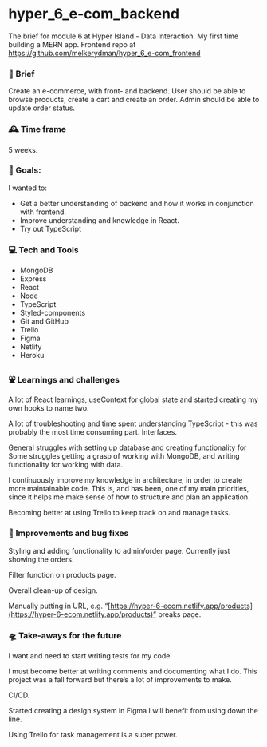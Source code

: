 # hyper_6_e-com_backend
The brief for module 6 at Hyper Island - Data Interaction. My first time building a MERN app. Frontend repo at https://github.com/melkerydman/hyper_6_e-com_frontend

### :briefcase: Brief
Create an e-commerce, with front- and backend. User should be able to browse products, create a cart and create an order. Admin should be able to update order status.

### :mantelpiece_clock: Time frame
5 weeks.

### :dart: Goals:
I wanted to:
- Get a better understanding of backend and how it works in conjunction with frontend.
- Improve understanding and knowledge in React.
- Try out TypeScript

### :computer: Tech and Tools
- MongoDB
- Express
- React
- Node
- TypeScript
- Styled-components
- Git and GitHub
- Trello
- Figma
- Netlify
- Heroku

### :fountain: Learnings and challenges
A lot of React learnings, useContext for global state and started creating my own hooks to name two.

A lot of troubleshooting and time spent understanding TypeScript - this was probably the most time consuming part. Interfaces.

General struggles with setting up database and creating functionality for Some struggles getting a grasp of working with MongoDB, and writing functionality for working with data.

I continuously improve my knowledge in architecture, in order to create more maintainable code. This is, and has been, one of my main priorities, since it helps me make sense of how to structure and plan an application.

Becoming better at using Trello to keep track on and manage tasks.

### :construction: Improvements and bug fixes
Styling and adding functionality to admin/order page. Currently just showing the orders.

Filter function on products page.

Overall clean-up of design.

Manually putting in URL, e.g. “[https://hyper-6-ecom.netlify.app/products](https://hyper-6-ecom.netlify.app/products)” breaks page.

### :flying_saucer: Take-aways for the future
I want and need to start writing tests for my code. 

I must become better at writing comments and documenting what I do. This project was a fall forward but there’s a lot of improvements to make.

CI/CD.

Started creating a design system in Figma I will benefit from using down the line.

Using Trello for task management is a super power.

